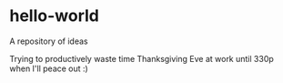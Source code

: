 # hello-world
A repository of ideas

Trying to productively waste time Thanksgiving Eve at work until 330p when I'll peace out :)
